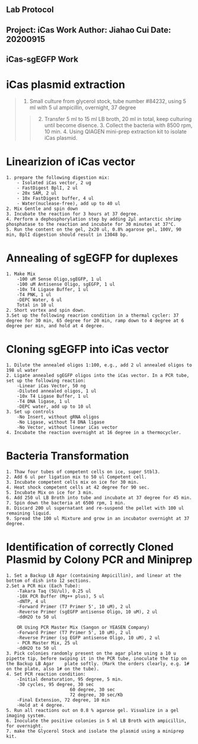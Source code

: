 Lab Protocol
----
Project: iCas Work
Author: Jiahao Cui
Date: 20200915
----
iCas-sgEGFP Work
----

# iCas plasmid extraction
>1. Small culture from glycerol stock, tube number #84232, using 5 ml with 5 ul ampicillin, overnight, 37 degree
>>2. Transfer 5 ml to 15 ml LB broth, 20 ml in total, keep culturing until become disence.
	3. Collect the bacteria with 8500 rpm, 10 min.
	4. Using QIAGEN mini-prep extraction kit to isolate iCas plasmid.

# Linearizion of iCas vector
	1. prepare the following digestion mix:
		- Isolated iCas vector, 2 ug
		- FastDigest BplI, 2 ul
		- 20x SAM, 2 ul
		- 10x FastDigest buffer, 4 ul
		- Water(nuclease-free), add up to 40 ul
	2. Mix Gentle and spin down
	3. Incubate the reaction for 3 hours at 37 degree.
	4. Perform a dephosphorylation step by adding 2µl antarctic shrimp phosphatase to the reaction and incubate for 30 minutes at 37°C.
	5. Run the content on the gel, 2x20 ul, 0.8% agarose gel, 100V, 90 min, BplI digestion should result in 13048 bp.

# Annealing of sgEGFP for duplexes
	1. Make Mix
		-100 uM Sense Oligo,sgEGFP, 1 ul
		-100 uM Antisense Oligo, sgEGFP, 1 ul
		-10x T4 Ligase Buffer, 1 ul
		-T4 PNK, 1 ul
		-DEPC Water, 6 ul
		Total in 10 ul
	2. Short vortex and spin down.
	3.Set up the following reacrion condition in a thermal cycler: 37 degree for 30 min, 65 degree for 20 min, ramp down to 4 degree at 6 degree per min, and hold at 4 degree.

# Cloning sgEGFP into iCas vector
	1. Dilute the annealed oligos 1:100, e.g., add 2 ul annealed oligos to 198 ul water
	2. Ligate annealed sgEGFP oligos into the iCas vector. In a PCR tube, set up the following reaction:
		-Linear iCas Vector, 50 ng
		-Diluted annealed oligos, 1 ul
		-10x T4 Ligase Buffer, 1 ul
		-T4 DNA ligase, 1 ul
		-DEPC water, add up to 10 ul
	3. Set up controls
		-No Insert, without gRNA oligos
		-No Ligase, without T4 DNA ligase
		-No Vector, without linear iCas vector
	4. Incubate the reaction overnight at 16 degree in a thermocycler.

# Bacteria Transformation
	1. Thaw four tubes of competent cells on ice, super Stbl3.
	2. Add 6 ul per ligation mix to 50 ul Competent cell.
	3. Incubate competent cells mix on ice for 30 min.
	4. Heat shock competent cells at 42 degree for 90 sec.
	5. Incubate Mix on ice for 3 min.
	6. Add 250 ul LB Broth into tube and incubate at 37 degree for 45 min.
	7. Spin down the bacteria at 6500 rpm, 1 min.
	8. Discard 200 ul supernatant and re-suspend the pellet with 100 ul remaining liquid.
	9. Spread the 100 ul Mixture and grow in an incubator overnight at 37 degree.

# Identification of correctly Cloned Plasmid by Colony PCR and Miniprep
	1. Set a Backup LB Agar (containing Ampicillin), and linear at the bottom of dish into 12 sections.
	2.Set a PCR mix (Each Tube):
		-Takara Taq (5U/ul), 0.25 ul
		-10X PCR Buffer (Mg++ plus), 5 ul
		-dNTP, 4 ul
		-Forward Primer (T7 Primer 5', 10 uM), 2 ul
		-Reverse Primer (sgEGFP antisense Oligo, 10 uM), 2 ul
		-ddH2O to 50 ul

		OR Using PCR Master Mix (Sangon or YEASEN Company)
		-Forward Primer (T7 Primer 5', 10 uM), 2 ul
		-Reverse Primer (sg EGFP antisense Oligo, 10 uM), 2 ul
		- PCR Master Mix, 25 ul
		-ddH2O to 50 ul
	3. Pick colonies randomly present on the agar plate using a 10 u pipette tip, before swiping it in the PCR tube, inoculate the tip on the Backup LB Agar 	plate softly. (Mark the orders clearly, e.g. 1# on the plate, also 1# on the tube).
	4. Set PCR reaction condition:
		-Initial denaturation, 95 degree, 5 min.
		-30 cycles,	95 degree, 30 sec
						    60 degree, 30 sec
						    72 degree, 30 sec/Kb
		-Final Extension, 72 degree, 10 min
		-Hold at 4 degree.
	5. Run all reactions out on 0.8 % agarose gel. Visualize in a gel imaging system.
	6. Inoculate the positive colonies in 5 ml LB Broth with ampicillin, for overnight.
	7. make the Glycerol Stock and isolate the plasmid using a miniprep kit.




